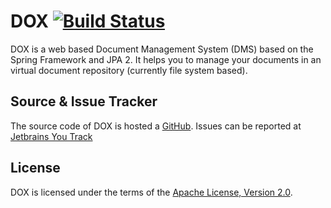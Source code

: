 DOX [![Build Status](https://travis-ci.org/saw303/dox.png)](https://travis-ci.org/saw303/dox)
=

DOX is a web based Document Management System (DMS) based on the Spring Framework and JPA 2.
It helps you to manage your documents in an virtual document repository (currently file system based).


Source & Issue Tracker
-

The source code of DOX is hosted a [GitHub][vcs].
Issues can be reported at [Jetbrains You Track][issuetracker]

License
-

DOX is licensed under the terms of the [Apache License, Version 2.0][license].

[license]: http://www.apache.org/licenses/LICENSE-2.0.html
[issuetracker]: http://saw303.myjetbrains.com/youtrack/issues
[vcs]: https://github.com/saw303/dox
